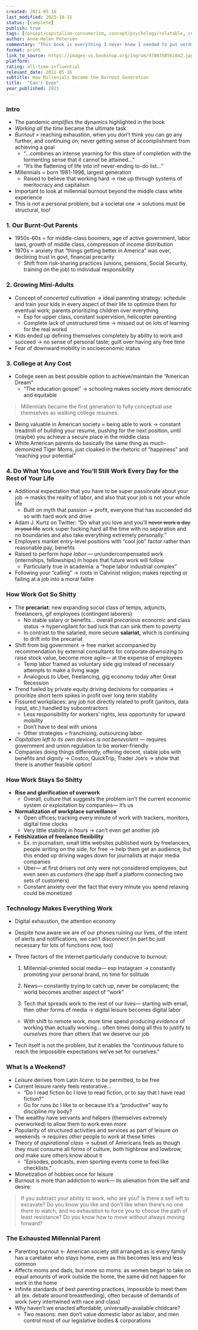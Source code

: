 ```yaml
---
created: 2021-05-16
last_modified: 2025-10-15
status: [complete]
publish: true
tags: [concept/capitalism-consumerism, concept/psychology/relatable, concept/sociology, media/nonfiction/journalism, type/notes]
author: Anne Helen Petersen
commentary: "This book is everything I never knew I needed to put words to. Petersen analyzes and contextualizes the forces that dominated my high school and college years, whether personally or by observation: the compulsion to work, guilt over rest, constant push to become a 'walking college resume,' the need to have a cool job you were so passionate about, the idea that college was the answer to security... It's fascinating to learn about the political and economic measures that fostered these themes that feel so individual."
format: print
link_to_source: https://images-us.bookshop.org/ingram/9780358561842.jpg?v=enc-v1
platform:
rating: all-time-influential
relevant_date: 2021-05-16
subtitle: How Millenials Became the Burnout Generation
title:  "Can't Even"
year_published: 2021
---
```


### Intro

- The pandemic *amplifies* the dynamics highlighted in the book
- *Working all the time* became the ultimate task
- *Burnout* = reaching exhaustion, when you don’t think you can go any further, and continuing on; never getting sense of accomplishment from achieving a goal
    - “...combines an intense yearning for this stare of completion with the tormenting sense that it cannot be attained...”
    - “It’s the flattening of life into inf never-ending to-do list...”
- Millennials = born 1981-1996, largest generation
    - Raised to believe that working hard → rise up through systems of meritocracy and capitalism
- Important to look at millennial burnout beyond the middle class white experience
- This is not a personal problem, but a societal one → solutions must be structural, too!

### 1. Our Burnt-Out Parents

- 1950s-60s = for middle-class boomers, age of active government, labor laws, growth of middle class, compression of income distribution
- 1970s = anxiety that “things getting better in America” was over, declining trust in govt, financial precarity
    - Shift from risk-sharing practices (unions, pensions, Social Security, training on the job) to individual responsibility

### 2. Growing Mini-Adults

- Concept of *concerted cultivation* → ideal parenting strategy: schedule and train your kids in every aspect of their life to optimize them for eventual work; parents prioritizing children over everything
    - Esp for upper class, constant supervision, helicopter parenting
    - Complete lack of unstructured time → missed out on lots of learning for the real workd
- Kids ended up defining themselves completely by ability to work and succeed → no sense of personal taste; guilt over having any free time
- Fear of downward mobility in socioeconomic status

### 3. College at Any Cost

- College seen as best possible option to achieve/maintain the “American Dream”
    - “The education gospel” → schooling makes society more democratic and equitable

> Millennials became the first generation to fully conceptual use themselves as walking college resumes.

- Being valuable in American society = being able to work → constant treadmill of building your resume, pushing for the next position, until (maybe) you achieve a secure place in the middle class
- White American parents do basically the same thing as much-demonized Tiger Moms, just cloaked in the rhetoric of “happiness” and “reaching your potential”

### 4. Do What You Love and You’ll Still Work Every Day for the Rest of Your Life

- Additional expectation that you have to be super passionate about your job → masks the reality of labor, and also that your job is not your whole life
    - Built on myth that passion → profit, everyone that has succeeded did so with hard work and drive
- Adam J. Kurtz on Twitter: “Do what you love and you’ll ~~never work a day in your life~~ work super fucking hard all the time with no separation and no boundaries and also take everything extremely personally.”
- Employers market entry-level positions with “cool job” factor rather than reasonable pay, benefits
- Raised to perform *hope labor* — un/undercompensated work (internships, fellowships) in hopes that future work will follow
    - Particularly true in academia: a “hope labor industrial complex”
- Following your “calling” → roots in Calvinist religion; makes rejecting or failing at a job into a moral failire

### How Work Got So Shitty

- The **precariat**: new expanding social class of temps, adjuncts, freelancers, gif employees (contingent laborers)
    - No stable salary or benefits... overall *precarious* economic and class status → hypervigilant for bad luck that can sink them to poverty
    - In contrast to the salaried, more secure **salariat,** which is continuing to drift into the precariat
- Shift from big government → free market accompanied by recommendation by external consultants for corporate *downsizing* to raise stock value, become more agile— at the expense of employees
    - Temp labor framed as voluntary side gig instead of necessary attempts to make a living wage
    - Analogous to Uber, freelancing, gig economy today after Great Recession
- Trend fueled by private equity driving decisions for companies → prioritize short term spikes in profit over long term stability
- Fissured workplaces: any job not directly related to profit (janitors, data input, etc.) handled by subcontractors
    - Less responsibility for workers’ rights, less opportunity for upward mobility
    - Don’t have to deal with unions
    - Other strategies = franchising, outsourcing labor
- *Capitalism left to its own devices is not benevolent —* requires government and union regulation to be worker-friendly
- Companies doing things differently, offering decent, stable jobs with benefits and dignity → Costco, QuickTrip, Trader Joe’s → show that there is another feasible option!

### How Work Stays So Shitty

- **Rise and glorification of overwork**
    - Overall, culture that suggests the problem isn’t the current economic system or exploitation by companies— it’s us
- **Normalization of workplace surveillance**
    - Open offices; tracking every minute of work with trackers, monitors, digital time clocks
    - Very little stability in hours → can’t even get another job
- **Fetishization of freelance flexibility**
    - Ex. in journalism, small little websites published work by freelancers, people writing on the side, for free → help them get an audience, but this ended up driving wages down for journalists at major media companies
    - Uber— at first drivers not only were not considered employees, but even seen as *customers* (the app itself a platform connecting two sets of customers)
    - Constant anxiety over the fact that every minute you spend relaxing could be monetized

### Technology Makes Everything Work

- Digital exhaustion, the attention economy
- Despite how aware we are of our phones ruining our lives, of the intent of alerts and notifications, we can’t disconnect (in part bc just necessary for lots of functions now, too)
- Three factors of the Internet particularly conducive to burnout:

    1) Millennial-oriented social media— esp Instagram → constantly promoting your personal brand, no time for solitude

    2) News— constantly trying to catch up, never be complacent; the world becomes another aspect of “work”

    3) Tech that spreads work to the rest of our lives— starting with email, then other forms of media → digital leisure becomes digital labor

    - With shift to remote work, more time spend producing *evidence* of working than actually working... often times doing all this to justify to *ourselves* more than others that we deserve our job
- Tech itself is not the problem, but it enables the “continuous failure to reach the impossible expectations we’ve set for ourselves.”

### What Is a Weekend?

- *Leisure* derives from Latin *licere*: to be permitted, to be free
- Current leisure rarely feels restorative...
    - “Do I read fiction bc I love to read fiction, or to say that I have read fiction?”
    - Go for runs bc I like to or because it’s a “productive” way to discipline my body?
- The wealthy have servants and helpers (themselves extremely overworked) to allow them to work even *more*
- Popularity of structured activities and services as part of leisure on weekends → requires *other* people to work at these times
- Theory of *aspirational class* → subset of Americans feels as though they must consume all forms of culture, both highbrow and lowbrow, *and* make sure others know about it
    - “Episodes, podcasts, even sporting events come to feel like checklists.”
- Monetization of hobbies once for leisure
- Burnout is more than addiction to work— its alienation from the self and desire:

> If you subtract your ability to work, who are you? Is there a self left to excavate? Do you know you like and don’t like when there’s no one there to watch, and no exhaustion to force you to choose the path of least resistance? Do you know how to move without always moving forward?

### The Exhausted Millennial Parent

- Parenting burnout ← American society still arranged as is every family has a caretaker who stays home, even as this becomes less and less common
- Affects moms and dads, but more so moms: as women began to take on equal amounts of work outside the home, the same did not happen for work in the home
- Infinite standards of best parenting practices, impossible to meet them all (ex. debate around breastfeeding), often because of demands of work (very intertwined with race and class)
- Why haven’t we enacted affordable, universally-available childcare?
    - Two reasons: men don’t value domestic labor as labor, and men control most of our legislative bodies & corporations
